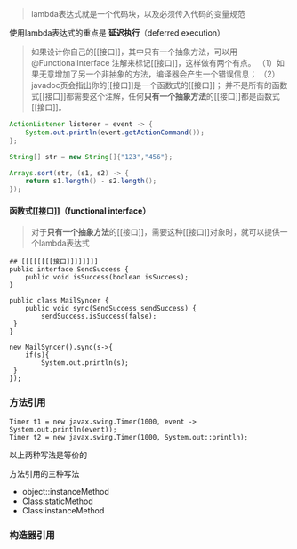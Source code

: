 >lambda表达式就是一个代码块，以及必须传入代码的变量规范

使用lambda表达式的重点是 **延迟执行**（deferred execution）

> 如果设计你自己的[[接口]]，其中只有一个抽象方法，可以用 @FunctionalInterface 注解来标记[[接口]]，这样做有两个有点。
> （1）如果无意增加了另一个非抽象的方法，编译器会产生一个错误信息；
> （2）javadoc页会指出你的[[接口]]是一个函数式的[[接口]]；
> 并不是所有的函数式[[接口]]都需要这个注解，任何**只有一个抽象方法**的[[接口]]都是函数式[[接口]]。



``` java
ActionListener listener = event -> {  
    System.out.println(event.getActionCommand());  
};
```

``` java
String[] str = new String[]{"123","456"};

Arrays.sort(str, (s1, s2) -> {  
    return s1.length() - s2.length();  
});

```

#### 函数式[[接口]]（functional interface）
>对于**只有一个抽象方法**的[[接口]]，需要这种[[接口]]对象时，就可以提供一个lambda表达式

``` 
## [[[[[[[[接口]]]]]]]]
public interface SendSuccess {  
    public void isSuccess(boolean isSuccess);  
}
```

```
public class MailSyncer {  
    public void sync(SendSuccess sendSuccess) {  
        sendSuccess.isSuccess(false);  
 }  
}	
```

```
new MailSyncer().sync(s->{  
    if(s){  
        System.out.println(s);  
 }  
});
```

### 方法引用
```
Timer t1 = new javax.swing.Timer(1000, event -> System.out.println(event));  
Timer t2 = new javax.swing.Timer(1000, System.out::println);
```
以上两种写法是等价的

方法引用的三种写法
- object::instanceMethod
- Class:staticMethod
- Class:instanceMethod

### 构造器引用
